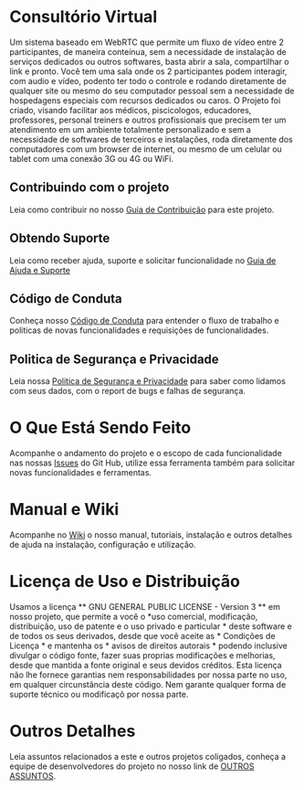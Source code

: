 # Consultório Virtual
Um sistema baseado em WebRTC que permite um fluxo de vídeo entre 2 participantes, de maneira conteínua, sem a necessidade de instalação de serviços dedicados ou outros softwares, basta abrir a sala, compartilhar o link e pronto.
Você tem uma sala onde os 2 participantes podem interagir, com audio e vídeo, podento ter todo o controle e rodando diretamente de qualquer site ou mesmo do seu computador pessoal sem a necessidade de hospedagens especiais com recursos dedicados ou caros.
O Projeto foi criado, visando facilitar aos médicos, piscicologos, educadores, professores, personal treiners e outros profissionais que precisem ter um atendimento em um ambiente totalmente personalizado e sem a necessidade de softwares de terceiros e instalações, roda diretamente dos computadores com um browser de internet, ou mesmo de um celular ou tablet com uma conexão 3G ou 4G ou WiFi.

## Contribuindo com o projeto
Leia como contribuir no nosso [Guia de Contribuição](./.github/contributing.md) para este projeto.

## Obtendo Suporte
Leia como receber ajuda, suporte e solicitar funcionalidade no [Guia de Ajuda e Suporte](./.github/SUPPORT.md)

## Código de Conduta
Conheça nosso [Código de Conduta](./.github/CODE_OF_CONDUCT.md) para entender o fluxo de trabalho e politicas de novas funcionalidades e requisições de funcionalidades.

## Politica de Segurança e Privacidade
Leia nossa [Politica de Segurança e Privacidade](./.github/SECURITY.md) para saber como lidamos com seus dados, com o report de bugs e falhas de segurança.

# O Que Está Sendo Feito
Acompanhe o andamento do projeto e o escopo de cada funcionalidade nas nossas [Issues](./issues) do Git Hub, utilize essa ferramenta também para solicitar novas funcionalidades e ferramentas.

# Manual e Wiki
Acompanhe no [Wiki](./wiki) o nosso manual, tutoriais, instalação e outros detalhes de ajuda na instalação, configuração e utilização.

# Licença de Uso e Distribuição
Usamos a licença ** GNU GENERAL PUBLIC LICENSE - Version 3 ** em nosso projeto, que permite a você o *uso comercial, modificação, distribuição, uso de patente e o uso privado e particular * deste software e de todos os seus derivados, desde que você aceite as * Condições de Licença * e mantenha os * avisos de direitos autorais * podendo inclusive divulgar o código fonte, fazer suas proprias modificações e melhorias, desde que mantida a fonte original e seus devidos créditos.
Esta licença não lhe fornece garantias nem responsabilidades por nossa parte no uso, em qualquer circunstância deste código. Nem garante qualquer forma de suporte técnico ou modificaçõ por nossa parte.

# Outros Detalhes
Leia assuntos relacionados a este e outros projetos coligados, conheça a equipe de desenvolvedores do projeto no nosso link de [OUTROS ASSUNTOS](./.github/OTHER.md).